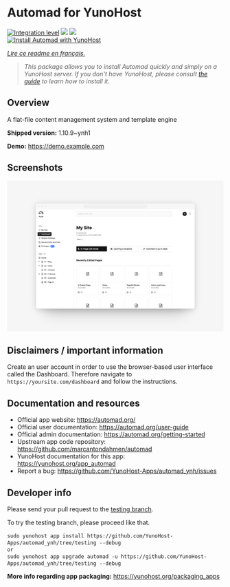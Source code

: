 <!--
N.B.: This README was automatically generated by https://github.com/YunoHost/apps/tree/master/tools/README-generator
It shall NOT be edited by hand.
-->

# Automad for YunoHost

[![Integration level](https://dash.yunohost.org/integration/automad.svg)](https://dash.yunohost.org/appci/app/automad) ![](https://ci-apps.yunohost.org/ci/badges/automad.status.svg) ![](https://ci-apps.yunohost.org/ci/badges/automad.maintain.svg)  
[![Install Automad with YunoHost](https://install-app.yunohost.org/install-with-yunohost.svg)](https://install-app.yunohost.org/?app=automad)

*[Lire ce readme en français.](./README_fr.md)*

> *This package allows you to install Automad quickly and simply on a YunoHost server.
If you don't have YunoHost, please consult [the guide](https://yunohost.org/#/install) to learn how to install it.*

## Overview

A flat-file content management system and template engine

**Shipped version:** 1.10.9~ynh1

**Demo:** https://demo.example.com

## Screenshots

![](./doc/screenshots/readme.png)

## Disclaimers / important information

Create an user account in order to use the browser-based user interface called the Dashboard. Therefore navigate to `https://yoursite.com/dashboard` and follow the instructions.
## Documentation and resources

* Official app website: https://automad.org/
* Official user documentation: https://automad.org/user-guide
* Official admin documentation: https://automad.org/getting-started
* Upstream app code repository: https://github.com/marcantondahmen/automad
* YunoHost documentation for this app: https://yunohost.org/app_automad
* Report a bug: https://github.com/YunoHost-Apps/automad_ynh/issues

## Developer info

Please send your pull request to the [testing branch](https://github.com/YunoHost-Apps/automad_ynh/tree/testing).

To try the testing branch, please proceed like that.
```
sudo yunohost app install https://github.com/YunoHost-Apps/automad_ynh/tree/testing --debug
or
sudo yunohost app upgrade automad -u https://github.com/YunoHost-Apps/automad_ynh/tree/testing --debug
```

**More info regarding app packaging:** https://yunohost.org/packaging_apps